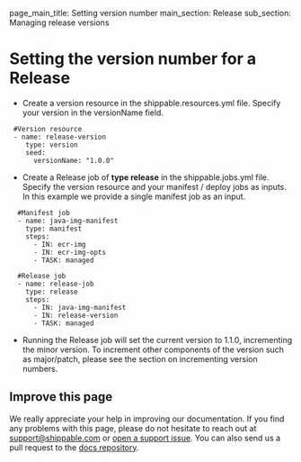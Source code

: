 page_main_title: Setting version number
main_section: Release
sub_section: Managing release versions

# Setting the version number for a Release

-  Create a version resource in the shippable.resources.yml file. Specify your version in the versionName field.

```
 #Version resource
 - name: release-version
    type: version
    seed:
      versionName: "1.0.0"
```

- Create a Release job of **type release** in the shippable.jobs.yml file. Specify the version resource and your manifest / deploy jobs as inputs. In this example
 we provide a single manifest job as an input.

```
  #Manifest job  
  - name: java-img-manifest
    type: manifest
    steps:
      - IN: ecr-img
      - IN: ecr-img-opts
      - TASK: managed
  
  #Release job    
  - name: release-job
    type: release
    steps:
      - IN: java-img-manifest
      - IN: release-version
      - TASK: managed
```

- Running the Release job will set the current version to 1.1.0, incrementing the minor version. To increment other components of the version such as major/patch, please see the section on incrementing version numbers.

## Improve this page

We really appreciate your help in improving our documentation. If you find any problems with this page, please do not hesitate to reach out at [support@shippable.com](mailto:support@shippable.com) or [open a support issue](https://www.github.com/Shippable/support/issues). You can also send us a pull request to the [docs repository](https://www.github.com/Shippable/docs).
